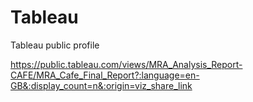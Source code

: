 # Tableau
Tableau public profile


https://public.tableau.com/views/MRA_Analysis_Report-CAFE/MRA_Cafe_Final_Report?:language=en-GB&:display_count=n&:origin=viz_share_link


